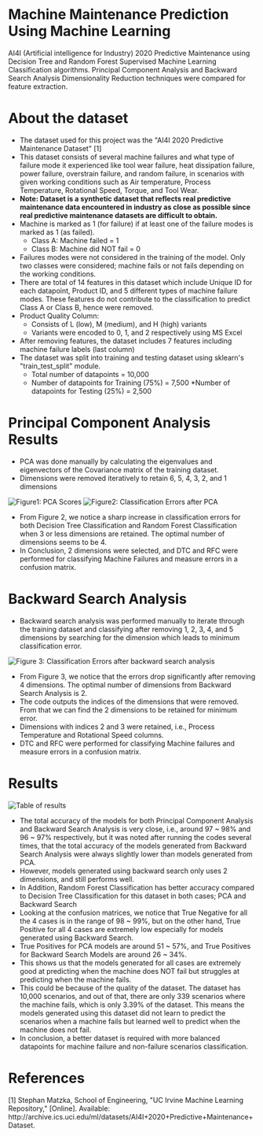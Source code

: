 # Machine Maintenance Prediction Using Machine Learning
AI4I (Artificial intelligence for Industry) 2020 Predictive Maintenance using Decision Tree and Random Forest Supervised Machine Learning Classification algorithms. Principal Component Analysis and Backward Search Analysis Dimensionality Reduction techniques were compared for feature extraction.

<h1>About the dataset</h1>

* The dataset used for this project was the "AI4I 2020 Predictive Maintenance Dataset" [1]
* This dataset consists of several machine failures and what type of failure mode it experienced like tool wear failure, heat dissipation failure, power failure, overstrain failure, and random failure, in scenarios with given working conditions such as Air temperature, Process Temperature, Rotational Speed, Torque, and Tool Wear.
* <b>Note: Dataset is a synthetic dataset that reflects real predictive maintenance data encountered in industry as close as possible since real predictive maintenance datasets are difficult to obtain.</b>
* Machine is marked as 1 (for failure) if at least one of the failure modes is marked as 1 (as failed).
  * Class A: Machine failed = 1
  * Class B: Machine did NOT fail = 0
* Failures modes were not considered in the training of the model. Only two classes were considered; machine fails or not fails depending on the working conditions.
* There are total of 14 features in this dataset which include Unique ID for each datapoint, Product ID, and 5 different types of machine failure modes. These features do not contribute to the classification to predict Class A or Class B, hence were removed.
* Product Quality Column:
  * Consists of L (low), M (medium), and H (high) variants
  * Variants were encoded to 0, 1, and 2 respectively using MS Excel
* After removing features, the dataset includes 7 features including machine failure labels (last column)
* The dataset was split into training and testing dataset using sklearn's "train_test_split" module.
  * Total number of datapoints = 10,000
  * Number of datapoints for Training (75%) = 7,500
  *Number of datapoints for Testing (25%) = 2,500

<h1>Principal Component Analysis Results</h1>

* PCA was done manually by calculating the eigenvalues and eigenvectors of the Covariance matrix of the training dataset.
* Dimensions were removed iteratively to retain 6, 5, 4, 3, 2, and 1 dimensions

![Figure1: PCA Scores](images/pca_scores.png)
![Figure2: Classification Errors after PCA](images/pca_classification_errors.png)
* From Figure 2, we notice a sharp increase in classification errors for both Decision Tree Classification and Random Forest Classification when 3 or less dimensions are retained. The optimal number of dimensions seems to be 4.
* In Conclusion, 2 dimensions were selected, and DTC and RFC were performed for classifying Machine Failures and measure errors in a confusion matrix.

<h1>Backward Search Analysis</h1>

* Backward search analysis was performed manually to iterate through the training dataset and classifying after removing 1, 2, 3, 4, and 5 dimensions by searching for the dimension which leads to minimum classification error.

![Figure 3: Classification Errors after backward search analysis](images/backward_search_errors.png)
* From Figure 3, we notice that the errors drop significantly after removing 4 dimensions. The optimal number of dimensions from Backward Search Analysis is 2. 
* The code outputs the indices of the dimensions that were removed. From that we can find the 2 dimensions to be retained for minimum error. 
* Dimensions with indices 2 and 3 were retained, i.e., Process Temperature and Rotational Speed columns.
* DTC and RFC were performed for classifying Machine failures and measure errors in a confusion matrix.


<h1>Results</h1>

![Table of results](images/All_results.png)

* The total accuracy of the models for both Principal Component Analysis and Backward Search Analysis is very close, i.e., around 97 ~ 98% and 96 ~ 97% respectively, but it was noted after running the codes several times, that the total accuracy of the models generated from Backward Search Analysis were always slightly lower than models generated from PCA.
* However, models generated using backward search only uses 2 dimensions, and still performs well.
* In Addition, Random Forest Classification has better accuracy compared to Decision Tree Classification for this dataset in both cases; PCA and Backward Search
* Looking at the confusion matrices, we notice that True Negative for all the 4 cases is in the range of 98 ~ 99%, but on the other hand, True Positive for all 4 cases are extremely low especially for models generated using Backward Search.
* True Positives for PCA models are around 51 ~ 57%, and True Positives for Backward Search Models are around 26 ~ 34%.
* This shows us that the models generated for all cases are extremely good at predicting when the machine does NOT fail but struggles at predicting when the machine fails.
* This could be because of the quality of the dataset. The dataset has 10,000 scenarios, and out of that, there are only 339 scenarios where the machine fails, which is only 3.39% of the dataset. This means the models generated using this dataset did not learn to predict the scenarios when a machine fails but learned well to predict when the machine does not fail.
* In conclusion, a better dataset is required with more balanced datapoints for machine failure and non-failure scenarios classification.

<h1>References</h1>
[1] Stephan Matzka, School of Engineering, "UC Irvine Machine Learning Repository," [Online]. Available: http://archive.ics.uci.edu/ml/datasets/AI4I+2020+Predictive+Maintenance+Dataset.
